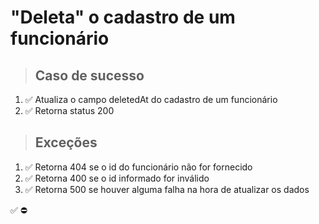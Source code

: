 # "Deleta" o cadastro de um funcionário

> ## Caso de sucesso

1. ✅ Atualiza o campo deletedAt do cadastro de um funcionário
2. ✅ Retorna status 200

> ## Exceções
1. ✅ Retorna 404 se o id do funcionário não for fornecido
2. ✅ Retorna 400 se o id informado for inválido
3. ✅ Retorna 500 se houver alguma falha na hora de atualizar os dados

✅
⛔
